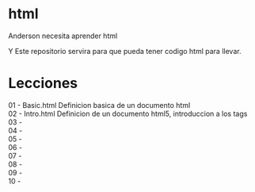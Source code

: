 # html
Anderson necesita aprender html

Y Este repositorio servira para que pueda tener codigo html para llevar.

# Lecciones
01 - Basic.html Definicion basica de un documento html  
02 - Intro.html Definicion de un documento html5, introduccion a los tags  
03 -  
04 -  
05 -  
06 -  
07 -  
08 -  
09 -  
10 -  